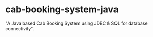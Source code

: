 # cab-booking-system-java
"A Java based Cab Booking System using JDBC &amp; SQL for database connectivity". 
